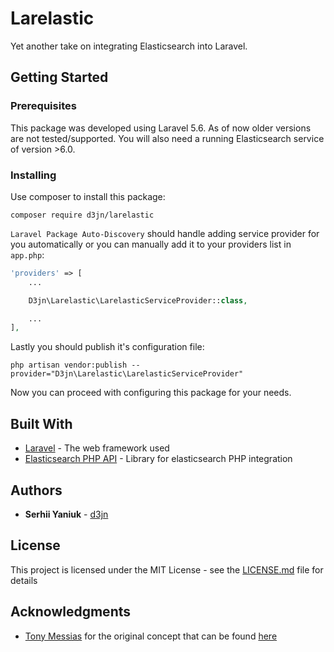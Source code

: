 # Larelastic
Yet another take on integrating Elasticsearch into Laravel.

## Getting Started
### Prerequisites
This package was developed using Laravel 5.6. As of now older versions are not tested/supported.  You will also need a running Elasticsearch service of version >6.0.

### Installing
Use composer to install this package:

```
composer require d3jn/larelastic
```

`Laravel Package Auto-Discovery` should handle adding service provider for you automatically or you can manually add it to your providers list in ```app.php```:

```php
'providers' => [
    ...

    D3jn\Larelastic\LarelasticServiceProvider::class,

    ...
],
```

Lastly you should publish it's configuration file:

```
php artisan vendor:publish --provider="D3jn\Larelastic\LarelasticServiceProvider"
```

Now you can proceed with configuring this package for your needs.

## Built With
* [Laravel](http://laravel.com) - The web framework used
* [Elasticsearch PHP API](https://www.elastic.co/guide/en/elasticsearch/client/php-api/current/index.html) - Library for elasticsearch PHP integration

## Authors
* **Serhii Yaniuk** - [d3jn](https://twitter.com/iamdejn)

## License
This project is licensed under the MIT License - see the [LICENSE.md](LICENSE.md) file for details

## Acknowledgments
* [Tony Messias](https://twitter.com/tony0x01) for the original concept that can be found [here](https://blog.madewithlove.be/post/how-to-integrate-your-laravel-app-with-elasticsearch/)
